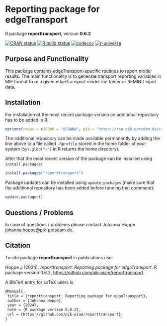 # Reporting package for edgeTransport

R package **reporttransport**, version **0.6.2**

[![CRAN status](https://www.r-pkg.org/badges/version/reporttransport)](https://cran.r-project.org/package=reporttransport)  [![R build status](https://github.com/pik-piam/reporttransport/workflows/check/badge.svg)](https://github.com/pik-piam/reporttransport/actions) [![codecov](https://codecov.io/gh/pik-piam/reporttransport/branch/master/graph/badge.svg)](https://app.codecov.io/gh/pik-piam/reporttransport) [![r-universe](https://pik-piam.r-universe.dev/badges/reporttransport)](https://pik-piam.r-universe.dev/builds)

## Purpose and Functionality

This package contains edgeTransport-specific routines to
    report model results. The main functionality is to generate transport
    reporting variables in MIF format from a given edgeTransport model run
    folder or REMIND input data.


## Installation

For installation of the most recent package version an additional repository has to be added in R:

```r
options(repos = c(CRAN = "@CRAN@", pik = "https://rse.pik-potsdam.de/r/packages"))
```
The additional repository can be made available permanently by adding the line above to a file called `.Rprofile` stored in the home folder of your system (`Sys.glob("~")` in R returns the home directory).

After that the most recent version of the package can be installed using `install.packages`:

```r 
install.packages("reporttransport")
```

Package updates can be installed using `update.packages` (make sure that the additional repository has been added before running that command):

```r 
update.packages()
```

## Questions / Problems

In case of questions / problems please contact Johanna Hoppe <johanna.hoppe@pik-potsdam.de>.

## Citation

To cite package **reporttransport** in publications use:

Hoppe J (2024). _reporttransport: Reporting package for edgeTransport_. R package version 0.6.2, <https://github.com/pik-piam/reporttransport>.

A BibTeX entry for LaTeX users is

 ```latex
@Manual{,
  title = {reporttransport: Reporting package for edgeTransport},
  author = {Johanna Hoppe},
  year = {2024},
  note = {R package version 0.6.2},
  url = {https://github.com/pik-piam/reporttransport},
}
```
